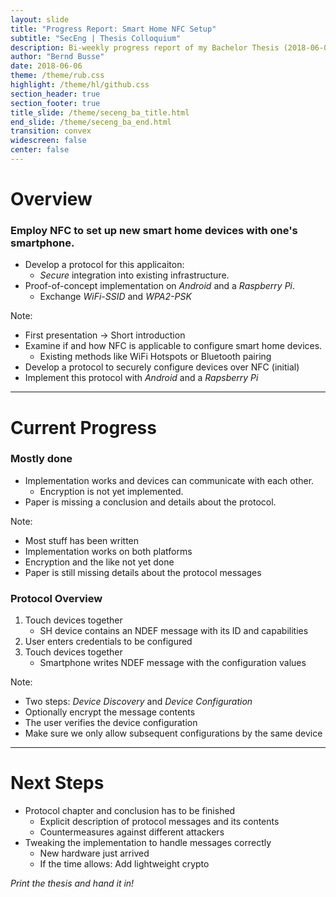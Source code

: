 ```yaml
---
layout: slide
title: "Progress Report: Smart Home NFC Setup"
subtitle: "SecEng | Thesis Colloquium"
description: Bi-weekly progress report of my Bachelor Thesis (2018-06-06)
author: "Bernd Busse"
date: 2018-06-06
theme: /theme/rub.css
highlight: /theme/hl/github.css
section_header: true
section_footer: true
title_slide: /theme/seceng_ba_title.html
end_slide: /theme/seceng_ba_end.html
transition: convex
widescreen: false
center: false
---
```


# Overview
<!-- .slide: class="center" -->

### Employ **NFC** to set up new smart home devices with one's smartphone.

* Develop a protocol for this applicaiton:
    - *Secure* integration into existing infrastructure.
* Proof-of-concept implementation on *Android* and a *Raspberry Pi*.
    - Exchange *WiFi-SSID* and *WPA2-PSK*

Note:
- First presentation -> Short introduction
- Examine if and how NFC is applicable to configure smart home devices.
    - Existing methods like WiFi Hotspots or Bluetooth pairing
- Develop a protocol to securely configure devices over NFC (initial)
- Implement this protocol with *Android* and a *Rapsberry Pi*

---

# Current Progress
<!-- .slide: class="center" -->

### Mostly done

* Implementation works and devices can communicate with each other.
    - Encryption is not yet implemented.
* Paper is missing a conclusion and details about the protocol.

Note:
- Most stuff has been written
- Implementation works on both platforms
- Encryption and the like not yet done
- Paper is still missing details about the protocol messages


### Protocol Overview
<!-- .slide: class="center" -->

1. Touch devices together
    - SH device contains an NDEF message with its ID and capabilities
2. User enters credentials to be configured
3. Touch devices together
    - Smartphone writes NDEF message with the configuration values

Note:
- Two steps: *Device Discovery* and *Device Configuration*
- Optionally encrypt the message contents
- The user verifies the device configuration
- Make sure we only allow subsequent configurations by the same device

---

# Next Steps
<!-- .slide: class="center" -->

* Protocol chapter and conclusion has to be finished
    - Explicit description of protocol messages and its contents
    - Countermeasures against different attackers
* Tweaking the implementation to handle messages correctly
    - New hardware just arrived
    - If the time allows: Add lightweight crypto

*Print the thesis and hand it in!*


